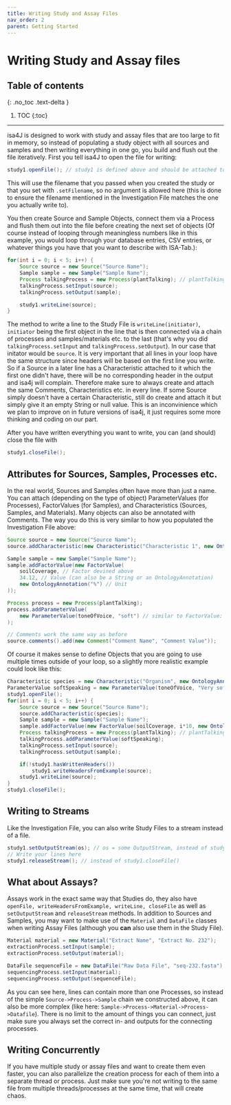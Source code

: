 ```yaml
---
title: Writing Study and Assay Files
nav_order: 2
parent: Getting Started
---
```


# Writing Study and Assay files

## Table of contents
{: .no_toc .text-delta }

1. TOC
{:toc}

---

isa4J is designed to work with study and assay files that are too large to fit in memory, so instead of populating a study object with all sources and samples and then writing everything in one go, you build and flush out the file iteratively.
First you tell isa4J to open the file for writing:

```java
study1.openFile(); // study1 is defined above and should be attached to an Investigation
```

This will use the filename that you passed when you created the study or that you set with `.setFilename`, so no argument is allowed here (this is done to ensure the filename mentioned in the Investigation File matches the one you actually write to).

You then create Source and Sample Objects, connect them via a Process and flush them out into the file before creating the next set of objects (Of course instead of looping through meaningless numbers like in this example, you would loop through your database entries, CSV entries, or whatever things you have that you want to describe with ISA-Tab.):

```java
for(int i = 0; i < 5; i++) {
	Source source = new Source("Source Name");
	Sample sample = new Sample("Sample Name");
	Process talkingProcess = new Process(plantTalking); // plantTalking is a Protocol defined above
	talkingProcess.setInput(source);
	talkingProcess.setOutput(sample);

	study1.writeLine(source);
}
```

The method to write a line to the Study File is `writeLine(initiator)`, `initiator` being the first object in the line that is then connected via a chain of processes and samples/materials etc. to the last (that's why you did `talkingProcess.setInput` and `talkingProcess.setOutput`).
In our case that initator would be `source`.
It is very important that all lines in your loop have the same structure since headers will be based on the first line you write.
So if a Source in a later line has a Characteristic attached to it which the first one didn't have, there will be no corresponding header in the output and isa4j will complain.
Therefore make sure to always create and attach the same Comments, Characteristics etc. in every line.
If some Source simply doesn't have a certain Characteristic, still do create and attach it but simply give it an empty String or null value.
This is an inconvinience which we plan to improve on in future versions of isa4j, it just requires some more thinking and coding on our part.

After you have written everything you want to write, you can (and should) close the file with

```java
study1.closeFile();
```

## Attributes for Sources, Samples, Processes etc.
In the real world, Sources and Samples often have more than just a name.
You can attach (depending on the type of object) ParameterValues (for Processes), FactorValues (for Samples), and Characteristics (Sources, Samples, and Materials).
Many objects can also be annotated with Comments.
The way you do this is very similar to how you populated the Investigation File above:

```java
Source source = new Source("Source Name");
source.addCharacteristic(new Characteristic("Characteristic 1", new OntologyAnnotation("Characteristic1Value","Char1Acc",creditOntology))); // creditOntology defined above

Sample sample = new Sample("Sample Name");
sample.addFactorValue(new FactorValue(
	soilCoverage, // Factor devined above
	34.12, // Value (can also be a String or an OntologyAnnotation)
	new OntologyAnnotation("%") // Unit
));

Process process = new Process(plantTalking);
process.addParameterValue(
	new ParameterValue(toneOfVoice, "soft") // similar to FactorValue: can have double/string/OntologyAnnotation values and an optional unit
); 

// Comments work the same way as before
source.comments().add(new Comment("Comment Name", "Comment Value"));
```

Of course it makes sense to define Objects that you are going to use multiple times outside of your loop, so a slightly more realistic example could look like this:

```java
Characteristic species = new Characteristic("Organism", new OntologyAnnotation("Arabidopsis thaliana","http://purl.obolibrary.org/obo/NCBITaxon_3702",ncbiTaxonomy)); // ontology not defined here
ParameterValue softSpeaking = new ParameterValue(toneOfVoice, "Very softly");
study1.openFile();
for(int i = 0; i < 5; i++) {
	Source source = new Source("Source Name");
	source.addCharacteristic(species);
	Sample sample = new Sample("Sample Name");
	sample.addFactorValue(new FactorValue(soilCoverage, i*10, new OntologyAnnotation("%")));
	Process talkingProcess = new Process(plantTalking); // plantTalking is a Protocol defined above
	talkingProcess.addParameterValue(softSpeaking);
	talkingProcess.setInput(source);
	talkingProcess.setOutput(sample);

	if(!study1.hasWrittenHeaders())
		study1.writeHeadersFromExample(source);
	study1.writeLine(source);
}
study1.closeFile();
```

## Writing to Streams
Like the Investigation File, you can also write Study Files to a stream instead of a file.

```java
study1.setOutputStream(os); // os = some OutputStream, instead of study1.openFile()
// Write your lines here
study1.releaseStream(); // instead of study1.closeFile()
```

## What about Assays?
Assays work in the exact same way that Studies do, they also have `openFile, writeHeadersFromExample, writeLine, closeFile` as well as `setOutputStream` and `releaseStream` methods.
In addition to Sources and Samples, you may want to make use of the `Material` and `DataFile` classes when writing Assay Files (although you **can** also use them in the Study File).

```java
Material material = new Material("Extract Name", "Extract No. 232");
extractionProcess.setInput(sample);
extractionProcess.setOutput(material);

DataFile sequenceFile = new DataFile("Raw Data File", "seq-232.fasta");
sequencingProcess.setInput(material);
sequencingProcess.setOutput(sequenceFile);
```

As you can see here, lines can contain more than one Processes, so instead of the simple `Source->Process->Sample` chain we constructed above, it can also be more complex (like here: `Sample->Process->Material->Process->Datafile`).
There is no limit to the amount of things you can connect, just make sure you always set the correct in- and outputs for the connecting processes.

## Writing Concurrently
If you have multiple study or assay files and want to create them even faster, you can also parallelize the creation process for each of them into a separate thread or process.
Just make sure you're not writing to the same file from multiple threads/processes at the same time, that will create chaos.


